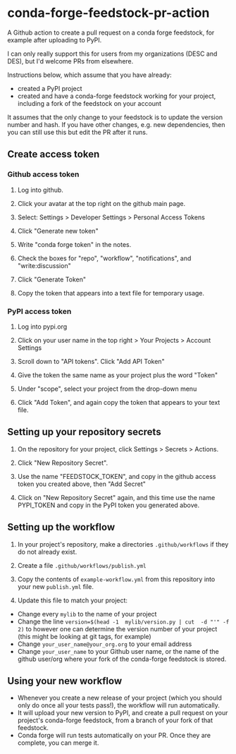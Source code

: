# conda-forge-feedstock-pr-action

A Github action to create a pull request on a conda forge feedstock, for example
after uploading to PyPI.

I can only really support this for users from my organizations (DESC and DES), but I'd welcome
PRs from elsewhere.

Instructions below, which assume that you have already:
- created a PyPI project
- created and have a conda-forge feedstock working for your project, including a fork of the feedstock on your account

It assumes that the only change to your feedstock is to update the version number and hash. If you have other changes, e.g. new dependencies, then you can still use this but edit the PR after it runs.


## Create access token

### Github access token

1. Log into github.

2. Click your avatar at the top right on the github main page.

3. Select: Settings > Developer Settings > Personal Access Tokens

4. Click "Generate new token"

5. Write "conda forge token" in the notes.

6. Check the boxes for "repo", "workflow", "notifications", and "write:discussion"

7. Click "Generate Token"

8. Copy the token that appears into a text file for temporary usage.

### PyPI access token

1. Log into pypi.org

2. Click on your user name in the top right > Your Projects > Account Settings

3. Scroll down to "API tokens".  Click "Add API Token"

4. Give the token the same name as your project plus the word "Token"

5. Under "scope", select your project from the drop-down menu

6. Click "Add Token", and again copy the token that appears to your text file.

## Setting up your repository secrets

1. On the repository for your project, click Settings > Secrets > Actions.

2. Click "New Repository Secret". 

3. Use the name "FEEDSTOCK_TOKEN", and copy in the github access token you created above, then "Add Secret"

4. Click on "New Repository Secret" again, and this time use the name PYPI_TOKEN and copy in the PyPI token you generated above.

## Setting up the workflow

1. In your project's repository, make a directories `.github/workflows` if they do not already exist.

2. Create a file `.github/workflows/publish.yml`

3. Copy the contents of `example-workflow.yml` from this repository into your new `publish.yml` file.

4. Update this file to match your project: 
- Change every `mylib` to the name of your project
- Change the line `version=$(head -1  mylib/version.py | cut  -d "'" -f 2)` to however one can determine the version number of your project (this might be looking at git tags, for example)
- Change `your_user_name@your_org.org` to your email address
- Change `your_user_name` to your Github user name, or the name of the github user/org where your fork of the conda-forge feedstock is stored.

## Using your new workflow

- Whenever you create a new release of your project (which you should only do once all your tests pass!), the workflow will run automatically.
- It will upload your new version to PyPI, and create a pull request on your project's conda-forge feedstock, from a branch of your fork of that feedstock.
- Conda forge will run tests automatically on your PR. Once they are complete, you can merge it.

